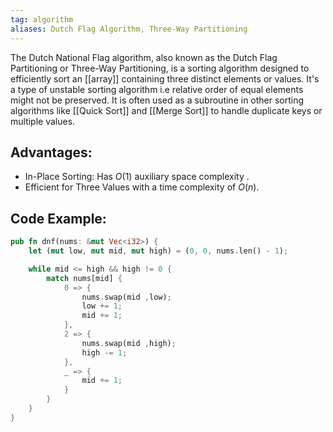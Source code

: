 ```yaml
---
tag: algorithm
aliases: Dutch Flag Algorithm, Three-Way Partitioning
---
```

The Dutch National Flag algorithm, also known as the Dutch Flag Partitioning or Three-Way Partitioning, is a sorting algorithm designed to efficiently sort an [[array]] containing three distinct elements or values. It's a type of unstable sorting algorithm i.e relative order of equal elements might not be preserved. It is often used as a subroutine in other sorting algorithms like [[Quick Sort]] and [[Merge Sort]] to handle duplicate keys or multiple values.

## Advantages:
- In-Place Sorting: Has $O(1)$ auxiliary space complexity .
- Efficient for Three Values with a time complexity of $O(n)$.

## Code Example:
```rust
pub fn dnf(nums: &mut Vec<i32>) {
    let (mut low, mut mid, mut high) = (0, 0, nums.len() - 1);

    while mid <= high && high != 0 {
        match nums[mid] {
            0 => {
                nums.swap(mid ,low);
                low += 1;
                mid += 1;
            },
            2 => {
                nums.swap(mid ,high);
                high -= 1;
            },
            _ => {
                mid += 1;
            }
        }
    }
}
```

